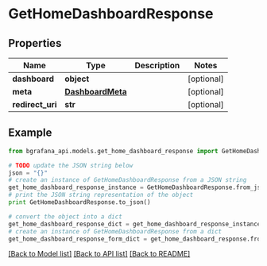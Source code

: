 # GetHomeDashboardResponse


## Properties
Name | Type | Description | Notes
------------ | ------------- | ------------- | -------------
**dashboard** | **object** |  | [optional] 
**meta** | [**DashboardMeta**](DashboardMeta.md) |  | [optional] 
**redirect_uri** | **str** |  | [optional] 

## Example

```python
from bgrafana_api.models.get_home_dashboard_response import GetHomeDashboardResponse

# TODO update the JSON string below
json = "{}"
# create an instance of GetHomeDashboardResponse from a JSON string
get_home_dashboard_response_instance = GetHomeDashboardResponse.from_json(json)
# print the JSON string representation of the object
print GetHomeDashboardResponse.to_json()

# convert the object into a dict
get_home_dashboard_response_dict = get_home_dashboard_response_instance.to_dict()
# create an instance of GetHomeDashboardResponse from a dict
get_home_dashboard_response_form_dict = get_home_dashboard_response.from_dict(get_home_dashboard_response_dict)
```
[[Back to Model list]](../README.md#documentation-for-models) [[Back to API list]](../README.md#documentation-for-api-endpoints) [[Back to README]](../README.md)


